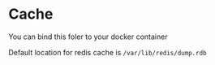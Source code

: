# Cache
You can bind this foler to your docker container

Default location for redis cache is `/var/lib/redis/dump.rdb`